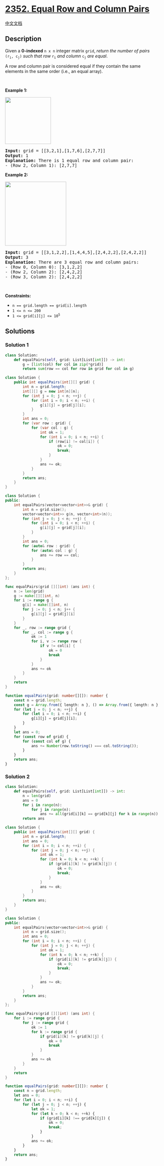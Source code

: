 # [2352. Equal Row and Column Pairs](https://leetcode.com/problems/equal-row-and-column-pairs)

[中文文档](/solution/2300-2399/2352.Equal%20Row%20and%20Column%20Pairs/README.md)

<!-- tags:Array,Hash Table,Matrix,Simulation -->

## Description

<p>Given a <strong>0-indexed</strong> <code>n x n</code> integer matrix <code>grid</code>, <em>return the number of pairs </em><code>(r<sub>i</sub>, c<sub>j</sub>)</code><em> such that row </em><code>r<sub>i</sub></code><em> and column </em><code>c<sub>j</sub></code><em> are equal</em>.</p>

<p>A row and column pair is considered equal if they contain the same elements in the same order (i.e., an equal array).</p>

<p>&nbsp;</p>
<p><strong class="example">Example 1:</strong></p>
<img alt="" src="https://fastly.jsdelivr.net/gh/doocs/leetcode@main/solution/2300-2399/2352.Equal%20Row%20and%20Column%20Pairs/images/ex1.jpg" style="width: 150px; height: 153px;" />
<pre>
<strong>Input:</strong> grid = [[3,2,1],[1,7,6],[2,7,7]]
<strong>Output:</strong> 1
<strong>Explanation:</strong> There is 1 equal row and column pair:
- (Row 2, Column 1): [2,7,7]
</pre>

<p><strong class="example">Example 2:</strong></p>
<img alt="" src="https://fastly.jsdelivr.net/gh/doocs/leetcode@main/solution/2300-2399/2352.Equal%20Row%20and%20Column%20Pairs/images/ex2.jpg" style="width: 200px; height: 209px;" />
<pre>
<strong>Input:</strong> grid = [[3,1,2,2],[1,4,4,5],[2,4,2,2],[2,4,2,2]]
<strong>Output:</strong> 3
<strong>Explanation:</strong> There are 3 equal row and column pairs:
- (Row 0, Column 0): [3,1,2,2]
- (Row 2, Column 2): [2,4,2,2]
- (Row 3, Column 2): [2,4,2,2]
</pre>

<p>&nbsp;</p>
<p><strong>Constraints:</strong></p>

<ul>
	<li><code>n == grid.length == grid[i].length</code></li>
	<li><code>1 &lt;= n &lt;= 200</code></li>
	<li><code>1 &lt;= grid[i][j] &lt;= 10<sup>5</sup></code></li>
</ul>

## Solutions

### Solution 1

<!-- tabs:start -->

```python
class Solution:
    def equalPairs(self, grid: List[List[int]]) -> int:
        g = [list(col) for col in zip(*grid)]
        return sum(row == col for row in grid for col in g)
```

```java
class Solution {
    public int equalPairs(int[][] grid) {
        int n = grid.length;
        int[][] g = new int[n][n];
        for (int j = 0; j < n; ++j) {
            for (int i = 0; i < n; ++i) {
                g[i][j] = grid[j][i];
            }
        }
        int ans = 0;
        for (var row : grid) {
            for (var col : g) {
                int ok = 1;
                for (int i = 0; i < n; ++i) {
                    if (row[i] != col[i]) {
                        ok = 0;
                        break;
                    }
                }
                ans += ok;
            }
        }
        return ans;
    }
}
```

```cpp
class Solution {
public:
    int equalPairs(vector<vector<int>>& grid) {
        int n = grid.size();
        vector<vector<int>> g(n, vector<int>(n));
        for (int j = 0; j < n; ++j) {
            for (int i = 0; i < n; ++i) {
                g[i][j] = grid[j][i];
            }
        }
        int ans = 0;
        for (auto& row : grid) {
            for (auto& col : g) {
                ans += row == col;
            }
        }
        return ans;
    }
};
```

```go
func equalPairs(grid [][]int) (ans int) {
	n := len(grid)
	g := make([][]int, n)
	for i := range g {
		g[i] = make([]int, n)
		for j := 0; j < n; j++ {
			g[i][j] = grid[j][i]
		}
	}
	for _, row := range grid {
		for _, col := range g {
			ok := 1
			for i, v := range row {
				if v != col[i] {
					ok = 0
					break
				}
			}
			ans += ok
		}
	}
	return
}
```

```ts
function equalPairs(grid: number[][]): number {
    const n = grid.length;
    const g = Array.from({ length: n }, () => Array.from({ length: n }, () => 0));
    for (let j = 0; j < n; ++j) {
        for (let i = 0; i < n; ++i) {
            g[i][j] = grid[j][i];
        }
    }
    let ans = 0;
    for (const row of grid) {
        for (const col of g) {
            ans += Number(row.toString() === col.toString());
        }
    }
    return ans;
}
```

<!-- tabs:end -->

### Solution 2

<!-- tabs:start -->

```python
class Solution:
    def equalPairs(self, grid: List[List[int]]) -> int:
        n = len(grid)
        ans = 0
        for i in range(n):
            for j in range(n):
                ans += all(grid[i][k] == grid[k][j] for k in range(n))
        return ans
```

```java
class Solution {
    public int equalPairs(int[][] grid) {
        int n = grid.length;
        int ans = 0;
        for (int i = 0; i < n; ++i) {
            for (int j = 0; j < n; ++j) {
                int ok = 1;
                for (int k = 0; k < n; ++k) {
                    if (grid[i][k] != grid[k][j]) {
                        ok = 0;
                        break;
                    }
                }
                ans += ok;
            }
        }
        return ans;
    }
}
```

```cpp
class Solution {
public:
    int equalPairs(vector<vector<int>>& grid) {
        int n = grid.size();
        int ans = 0;
        for (int i = 0; i < n; ++i) {
            for (int j = 0; j < n; ++j) {
                int ok = 1;
                for (int k = 0; k < n; ++k) {
                    if (grid[i][k] != grid[k][j]) {
                        ok = 0;
                        break;
                    }
                }
                ans += ok;
            }
        }
        return ans;
    }
};
```

```go
func equalPairs(grid [][]int) (ans int) {
	for i := range grid {
		for j := range grid {
			ok := 1
			for k := range grid {
				if grid[i][k] != grid[k][j] {
					ok = 0
					break
				}
			}
			ans += ok
		}
	}
	return
}
```

```ts
function equalPairs(grid: number[][]): number {
    const n = grid.length;
    let ans = 0;
    for (let i = 0; i < n; ++i) {
        for (let j = 0; j < n; ++j) {
            let ok = 1;
            for (let k = 0; k < n; ++k) {
                if (grid[i][k] !== grid[k][j]) {
                    ok = 0;
                    break;
                }
            }
            ans += ok;
        }
    }
    return ans;
}
```

<!-- tabs:end -->

<!-- end -->
